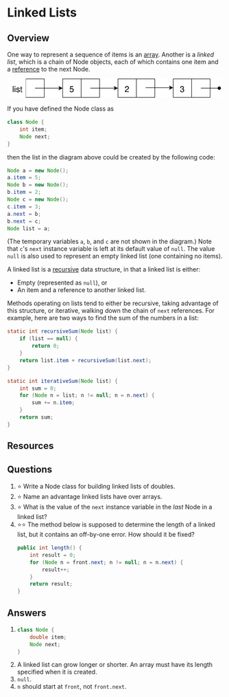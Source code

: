 # Linked Lists
## Overview
One way to represent a sequence of items is an [array](arrays.md). Another is a *linked list*, which is a chain of Node objects, each of which contains one item and a [reference](references.md) to the next Node.

![list contains a reference to a node. That node contains 5 and a reference to the next node. The second node contains 2 and a reference to the third node. The third node contains 3 and a null reference.](linked_list.svg)

If you have defined the Node class as

```java
class Node {
    int item;
    Node next;
}
```

then the list in the diagram above could be created by the following code:

```java
Node a = new Node();
a.item = 5;
Node b = new Node();
b.item = 2;
Node c = new Node();
c.item = 3;
a.next = b;
b.next = c;
Node list = a;
```

(The temporary variables `a`, `b`, and `c` are not shown in the diagram.) Note that `c`'s `next` instance variable is left at its default value of `null`. The value `null` is also used to represent an empty linked list (one containing no items).

A linked list is a [recursive](../control_structures/recursion.md) data structure, in that a linked list is either:

* Empty (represented as `null`), or
* An item and a reference to another linked list.

Methods operating on lists tend to either be recursive, taking advantage of this structure, or iterative, walking down the chain of `next` references. For example, here are two ways to find the sum of the numbers in a list:

```java
static int recursiveSum(Node list) {
    if (list == null) {
        return 0;
    }
    return list.item + recursiveSum(list.next);
}
```

```java
static int iterativeSum(Node list) {
    int sum = 0;
    for (Node n = list; n != null; n = n.next) {
        sum += n.item;
    }
    return sum;
}
```


## Resources
## Questions

1. :star: Write a Node class for building linked lists of doubles.
1. :star: Name an advantage linked lists have over arrays.
1. :star: What is the value of the `next` instance variable in the *last* Node in a linked list?
1. :star::star: The method below is supposed to determine the length of a linked list, but it contains an off-by-one error. How should it be fixed?
    ```java
    public int length() {
        int result = 0;
        for (Node n = front.next; n != null; n = n.next) {
            result++;
        }
        return result;
    }
    ```
## Answers
1.  ```java
    class Node {
        double item;
        Node next;
    }
    ```
1. A linked list can grow longer or shorter. An array must have its length specified when it is created.
1. `null`.
1. `n` should start at `front`, not `front.next`.
